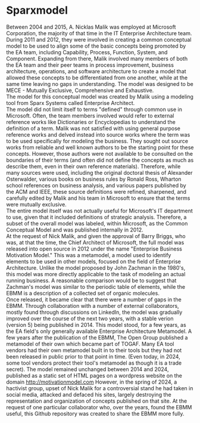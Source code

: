 # Sparxmodel
Between 2004 and 2015, A. Nicklas Malik was employed at Microsoft Corporation, the majority of that time in the IT Enterprise Architecture team.  During 2011 and 2012, they were involved in creating a common conceptual model to be used to align some of the basic concepts being promoted by the EA team, including Capability, Process, Function, System, and Component.  Expanding from there, Malik involved many members of both the EA team and their peer teams in process improvement, business architecture, operations, and software architecture to create a model that allowed these concepts to be differentiated from one another, while at the same time leaving no gaps in understanding.  The model was designed to be MECE - Mutually Exclusive, Comprehensive and Exhaustive.  
The model for this conceptual model was created by Malik using a modeling tool from Sparx Systems called Enterprise Architect.  
The model did not limit itself to terms "defined" through common use in Microsoft.  Often, the team members involved would refer to external reference works like Dictionaries or Encyclopedias to understand the definition of a term.  Malik was not satisfied with using general purpose reference works and delved instead into source works where the term was to be used specifically for modeling the business.  They sought out source works from reliable and well known authors to be the starting point for these concepts.  However, those authors were not available to be consulted on the boundaries of their terms (and often did not define the concepts as much as describe them, even in their own reference materials).  Therefore, while many sources were used, including the original doctoral thesis of Alexander Osterwalder, various books on business rules by Ronald Ross, Wharton school references on business analysis, and various papers published by the ACM and IEEE, these source definitions were refined, sharpened, and carefully edited by Malik and his team in Microsoft to ensure that the terms were mutually exclusive.  
The entire model itself was not actually useful for Microsoft's IT department to use, given that it included definitions of strategic analysis.  Therefore, a subset of the overall model was labeled, within Microsoft, as the Common Conceptual Model and was published internally in 2012.  
At the request of Nick Malik, and given the approval of Barry Briggs, who was, at that the time, the Chief Architect of Microsoft, the full model was released into open source in 2012 under the name "Enterprise Business Motivation Model."  This was a metamodel, a model used to identify elements to be used in other models, focused on the field of Enterprise Architecture.  Unlike the model proposed by John Zachman in the 1980's, this model was more directly applicable to the task of modeling an actual running business.  A reasonable comparison would be to suggest that Zachman's model was similar to the periodic table of elements, while the EBMM is a description of a collected set of organic molecules.  
Once released, it became clear that there were a number of gaps in the EBMM.  Through collaboration with a number of external collaborators, mostly found through discussions on LinkedIn, the model was gradually improved over the course of the next two years, with a stable verion (version 5) being published in 2014.  This model stood, for a few years, as the EA field's only generally available Enterprise Architecture Metamodel.  A few years after the publication of the EBMM, The Open Group published a metamodel of their own which became part of TOGAF.  Many EA tool vendors had their own metamodel built in to their tools but they had not been released in public prior to that point in time.  (Even today, in 2024, some tool vendors protect their tool's metamodel as though it is a trade secret).
The model remained unchanged between 2014 and 2024, published as a static set of HTML pages on a wordpress website on the domain http://motivationmodel.com 
However, in the spring of 2024, a hactivist group, upset of Nick Malik for a controversial stand he had taken in social media, attacked and defaced his sites, largely destroying the representation and organization of concepts published on that site.  At the request of one particular collaborator who, over the years, found the EBMM useful, this Github repository was created to share the EBMM more fully.  
